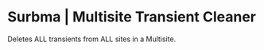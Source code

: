 Surbma | Multisite Transient Cleaner
====================================

Deletes ALL transients from ALL sites in a Multisite.

